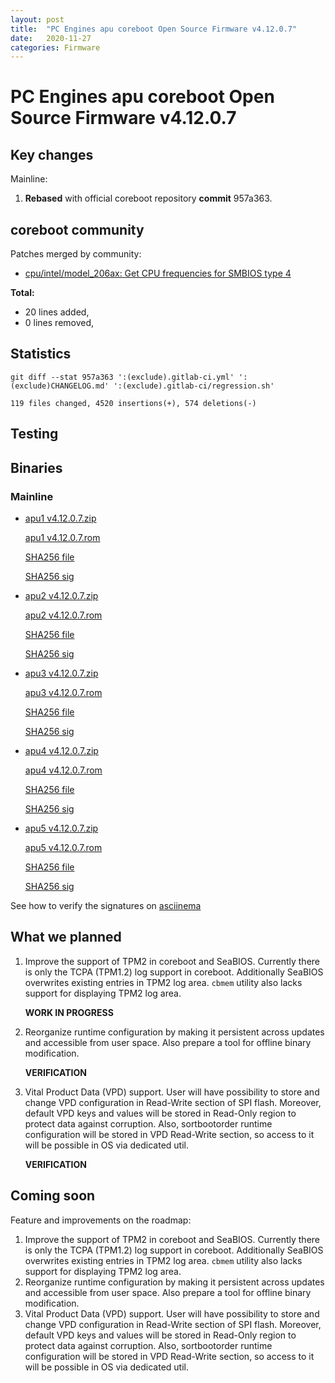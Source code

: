 ```yaml
---
layout: post
title:  "PC Engines apu coreboot Open Source Firmware v4.12.0.7"
date:   2020-11-27
categories: Firmware
---
```

# PC Engines apu coreboot Open Source Firmware v4.12.0.7

## Key changes

Mainline:

1. **Rebased** with official coreboot repository **commit** 957a363.

## coreboot community

Patches merged by community:

* [cpu/intel/model_206ax: Get CPU frequencies for SMBIOS type 4](https://review.coreboot.org/c/coreboot/+/47058)

**Total:**

* 20 lines added,
* 0 lines removed,

## Statistics

```
git diff --stat 957a363 ':(exclude).gitlab-ci.yml' ':(exclude)CHANGELOG.md' ':(exclude).gitlab-ci/regression.sh'
```

`119 files changed, 4520 insertions(+), 574 deletions(-)`

## Testing

## Binaries

### Mainline

* [apu1 v4.12.0.7.zip](https://3mdeb.com/open-source-firmware/pcengines/apu1/apu1_v4.12.0.7.zip)

  [apu1 v4.12.0.7.rom](https://3mdeb.com/open-source-firmware/pcengines/apu1/apu1_v4.12.0.7.rom)

  [SHA256 file](https://3mdeb.com/open-source-firmware/pcengines/apu1/apu1_v4.12.0.7.SHA256)

  [SHA256 sig](https://3mdeb.com/open-source-firmware/pcengines/apu1/apu1_v4.12.0.7.SHA256.sig)

* [apu2 v4.12.0.7.zip](https://3mdeb.com/open-source-firmware/pcengines/apu2/apu2_v4.12.0.7.zip)

  [apu2 v4.12.0.7.rom](https://3mdeb.com/open-source-firmware/pcengines/apu2/apu2_v4.12.0.7.rom)

  [SHA256 file](https://3mdeb.com/open-source-firmware/pcengines/apu2/apu2_v4.12.0.7.SHA256)

  [SHA256 sig](https://3mdeb.com/open-source-firmware/pcengines/apu2/apu2_v4.12.0.7.SHA256.sig)

* [apu3 v4.12.0.7.zip](https://3mdeb.com/open-source-firmware/pcengines/apu3/apu3_v4.12.0.7.zip)

  [apu3 v4.12.0.7.rom](https://3mdeb.com/open-source-firmware/pcengines/apu3/apu3_v4.12.0.7.rom)

  [SHA256 file](https://3mdeb.com/open-source-firmware/pcengines/apu3/apu3_v4.12.0.7.SHA256)

  [SHA256 sig](https://3mdeb.com/open-source-firmware/pcengines/apu3/apu3_v4.12.0.7.SHA256.sig)

* [apu4 v4.12.0.7.zip](https://3mdeb.com/open-source-firmware/pcengines/apu4/apu4_v4.12.0.7.zip)

  [apu4 v4.12.0.7.rom](https://3mdeb.com/open-source-firmware/pcengines/apu4/apu4_v4.12.0.7.rom)

  [SHA256 file](https://3mdeb.com/open-source-firmware/pcengines/apu4/apu4_v4.12.0.7.SHA256)

  [SHA256 sig](https://3mdeb.com/open-source-firmware/pcengines/apu4/apu4_v4.12.0.7.SHA256.sig)

* [apu5 v4.12.0.7.zip](https://3mdeb.com/open-source-firmware/pcengines/apu5/apu5_v4.12.0.7.zip)

  [apu5 v4.12.0.7.rom](https://3mdeb.com/open-source-firmware/pcengines/apu5/apu5_v4.12.0.7.rom)

  [SHA256 file](https://3mdeb.com/open-source-firmware/pcengines/apu5/apu5_v4.12.0.7.SHA256)

  [SHA256 sig](https://3mdeb.com/open-source-firmware/pcengines/apu5/apu5_v4.12.0.7.SHA256.sig)

See how to verify the signatures on [asciinema](https://asciinema.org/a/335785)

## What we planned

1. Improve the support of TPM2 in coreboot and SeaBIOS. Currently there is only
   the TCPA (TPM1.2) log support in coreboot. Additionally SeaBIOS overwrites
   existing entries in TPM2 log area. `cbmem` utility also lacks support for
   displaying TPM2 log area.

   **WORK IN PROGRESS**

2. Reorganize runtime configuration by making it persistent across updates and
   accessible from user space. Also prepare a tool for offline binary
   modification.

   **VERIFICATION**

3. Vital Product Data (VPD) support. User will have possibility to store
   and change VPD configuration in Read-Write section of SPI flash. Moreover,
   default VPD keys and values will be stored in Read-Only region to protect
   data against corruption. Also, sortbootorder runtime configuration will be
   stored in VPD Read-Write section, so access to it will be possible in OS
   via dedicated util.

   **VERIFICATION**

## Coming soon

Feature and improvements on the roadmap:

1. Improve the support of TPM2 in coreboot and SeaBIOS. Currently there is only
   the TCPA (TPM1.2) log support in coreboot. Additionally SeaBIOS overwrites
   existing entries in TPM2 log area. `cbmem` utility also lacks support for
   displaying TPM2 log area.
2. Reorganize runtime configuration by making it persistent across updates and
   accessible from user space. Also prepare a tool for offline binary
   modification.
3. Vital Product Data (VPD) support. User will have possibility to store
   and change VPD configuration in Read-Write section of SPI flash. Moreover,
   default VPD keys and values will be stored in Read-Only region to protect
   data against corruption. Also, sortbootorder runtime configuration will be
   stored in VPD Read-Write section, so access to it will be possible in OS
   via dedicated util.
